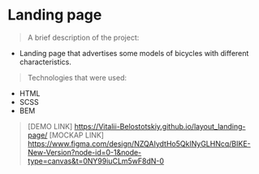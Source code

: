 # Landing page
> A brief description of the project:
  - Landing page that advertises some models of bicycles with different characteristics.
> Technologies that were used:
  - HTML
  - SCSS
  - BEM
> [DEMO LINK] https://Vitalii-Belostotskiy.github.io/layout_landing-page/
> [MOCKAP LINK] https://www.figma.com/design/NZQAIydtHo5QkINyGLHNcq/BIKE-New-Version?node-id=0-1&node-type=canvas&t=0NY99iuCLm5wF8dN-0
